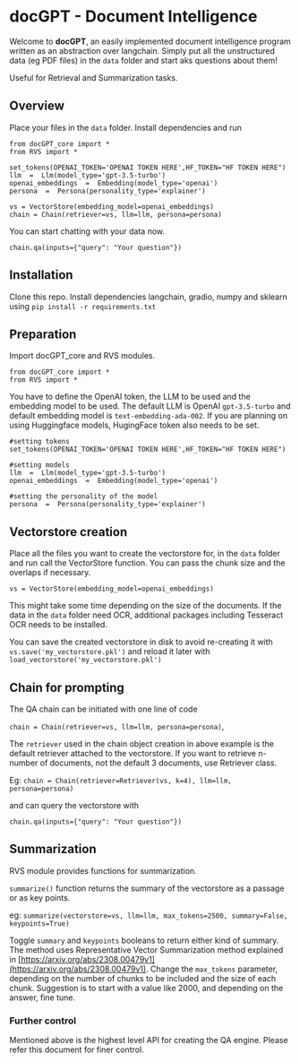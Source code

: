 # docGPT - Document Intelligence 

Welcome to **docGPT**, an easily implemented document intelligence program written as an abstraction over langchain. Simply put all the unstructured data (eg PDF files) in the `data` folder and start aks questions about them!

Useful for Retrieval and Summarization tasks.

## Overview

Place your files in the `data` folder. Install dependencies and run

```
from docGPT_core import * 
from RVS import *

set_tokens(OPENAI_TOKEN='OPENAI TOKEN HERE',HF_TOKEN="HF TOKEN HERE")
llm  =  Llm(model_type='gpt-3.5-turbo')
openai_embeddings  =  Embedding(model_type='openai')
persona  =  Persona(personality_type='explainer')

vs = VectorStore(embedding_model=openai_embeddings)
chain = Chain(retriever=vs, llm=llm, persona=persona)
```

You can start chatting with your data now.

`chain.qa(inputs={"query": "Your question"})`

## Installation

Clone this repo. Install dependencies langchain, gradio, numpy and sklearn using `pip install -r requirements.txt`

## Preparation

Import docGPT_core and RVS modules.

```
from docGPT_core import * 
from RVS import *
```
You have to define the OpenAI token, the LLM to be used and the embedding model to be used. The default LLM is OpenAI `gpt-3.5-turbo` and default embedding model is `text-embedding-ada-002`. If you are planning on using Huggingface models, HugingFace token also needs to be set.

```
#setting tokens
set_tokens(OPENAI_TOKEN='OPENAI TOKEN HERE',HF_TOKEN="HF TOKEN HERE")

#setting models
llm  =  Llm(model_type='gpt-3.5-turbo')
openai_embeddings  =  Embedding(model_type='openai')

#setting the personality of the model
persona  =  Persona(personality_type='explainer')
```

 ## Vectorstore creation

Place all the files you want to create the vectorstore for, in the `data` folder and run call the VectorStore function. You can pass the chunk size  and the overlaps if necessary. 

```
vs = VectorStore(embedding_model=openai_embeddings)
```

This might take some time depending on the size of the documents. If the data in the `data` folder need OCR, additional packages including Tesseract OCR needs to be installed.  

You can save the created vectorstore in disk to avoid re-creating it with `vs.save('my_vectorstore.pkl')` and reload it later with `load_vectorstore('my_vectorstore.pkl')`

## Chain for prompting

The QA chain can be initiated with one line of code

`chain = Chain(retriever=vs, llm=llm, persona=persona)`, 

The `retriever` used in the chain object creation in above example is the default retriever attached to the vectorstore. If you want to retrieve n-number of documents, not the default 3 documents, use Retriever class.

Eg: `chain = Chain(retriever=Retriever(vs, k=4), llm=llm, persona=persona)`

and can query the vectorstore with 

`chain.qa(inputs={"query": "Your question"})`

## Summarization

RVS module provides functions for summarization.

`summarize()` function returns the summary of the vectorstore as a passage or as key points.

eg:  `summarize(vectorstore=vs, llm=llm, max_tokens=2500, summary=False, keypoints=True)`

Toggle `summary` and `keypoints` booleans to return either kind of summary. The method uses Representative Vector Summarization method explained in [https://arxiv.org/abs/2308.00479v1](https://arxiv.org/abs/2308.00479v1).
Change the `max_tokens` parameter, depending on the number of chunks to be included and the size of each chunk. Suggestion is to start with a value like 2000, and depending on the answer, fine tune.

### Further control

Mentioned above is the highest level API for creating the QA engine. Please refer this document for finer control.

